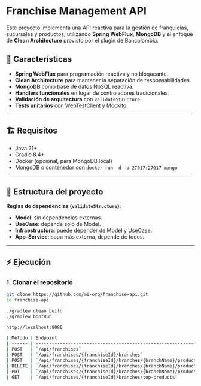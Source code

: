 # Franchise Management API

Este proyecto implementa una API reactiva para la gestión de franquicias, sucursales y productos, utilizando **Spring WebFlux**, **MongoDB** y el enfoque de **Clean Architecture** provisto por el plugin de Bancolombia.

## 🚀 Características

- **Spring WebFlux** para programación reactiva y no bloqueante.
- **Clean Architecture** para mantener la separación de responsabilidades.
- **MongoDB** como base de datos NoSQL reactiva.
- **Handlers funcionales** en lugar de controladores tradicionales.
- **Validación de arquitectura** con `validateStructure`.
- **Tests unitarios** con WebTestClient y Mockito.

---

## 🏗️ Requisitos

- Java 21+
- Gradle 8.4+
- Docker (opcional, para MongoDB local)
- MongoDB o contenedor con `docker run -d -p 27017:27017 mongo`

---

## 📂 Estructura del proyecto


**Reglas de dependencias (`validateStructure`):**
- **Model**: sin dependencias externas.
- **UseCase**: depende solo de Model.
- **Infraestructura**: puede depender de Model y UseCase.
- **App-Service**: capa más externa, depende de todos.

---

## ⚡ Ejecución

### 1. Clonar el repositorio
```bash
git clone https://github.com/mi-org/franchise-api.git
cd franchise-api

./gradlew clean build
./gradlew bootRun

http://localhost:8080

| Método | Endpoint                                                                                      | Descripción                                   |
| ------ | --------------------------------------------------------------------------------------------- | --------------------------------------------- |
| POST   | `/api/franchises`                                                                             | Crear una franquicia                          |
| POST   | `/api/franchises/{franchiseId}/branches`                                                      | Agregar una sucursal                          |
| POST   | `/api/franchises/{franchiseId}/branches/{branchName}/products`                                | Agregar un producto a una sucursal            |
| DELETE | `/api/franchises/{franchiseId}/branches/{branchName}/products/{productName}`                  | Eliminar un producto                          |
| PUT    | `/api/franchises/{franchiseId}/branches/{branchName}/products/{productName}/stock/{newStock}` | Actualizar stock del producto                 |
| GET    | `/api/franchises/{franchiseId}/branches/top-products`                                         | Obtener producto con mayor stock por sucursal |

